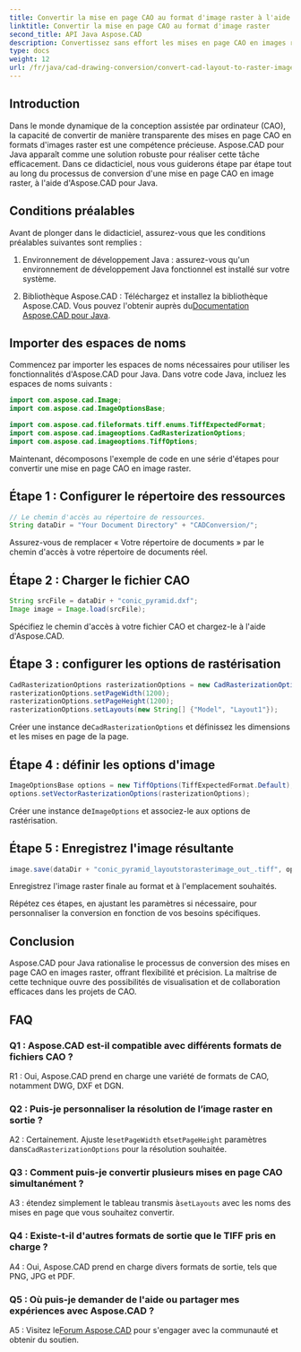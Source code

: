 ```yaml
---
title: Convertir la mise en page CAO au format d'image raster à l'aide d'Aspose.CAD pour Java
linktitle: Convertir la mise en page CAO au format d'image raster
second_title: API Java Aspose.CAD
description: Convertissez sans effort les mises en page CAO en images raster à l'aide d'Aspose.CAD pour Java. Visualisation de haute qualité pour une collaboration améliorée.
type: docs
weight: 12
url: /fr/java/cad-drawing-conversion/convert-cad-layout-to-raster-image/
---
```

## Introduction

Dans le monde dynamique de la conception assistée par ordinateur (CAO), la capacité de convertir de manière transparente des mises en page CAO en formats d'images raster est une compétence précieuse. Aspose.CAD pour Java apparaît comme une solution robuste pour réaliser cette tâche efficacement. Dans ce didacticiel, nous vous guiderons étape par étape tout au long du processus de conversion d'une mise en page CAO en image raster, à l'aide d'Aspose.CAD pour Java.

## Conditions préalables

Avant de plonger dans le didacticiel, assurez-vous que les conditions préalables suivantes sont remplies :

1. Environnement de développement Java : assurez-vous qu'un environnement de développement Java fonctionnel est installé sur votre système.

2.  Bibliothèque Aspose.CAD : Téléchargez et installez la bibliothèque Aspose.CAD. Vous pouvez l'obtenir auprès du[Documentation Aspose.CAD pour Java](https://reference.aspose.com/cad/java/).

## Importer des espaces de noms

Commencez par importer les espaces de noms nécessaires pour utiliser les fonctionnalités d'Aspose.CAD pour Java. Dans votre code Java, incluez les espaces de noms suivants :

```java
import com.aspose.cad.Image;
import com.aspose.cad.ImageOptionsBase;

import com.aspose.cad.fileformats.tiff.enums.TiffExpectedFormat;
import com.aspose.cad.imageoptions.CadRasterizationOptions;
import com.aspose.cad.imageoptions.TiffOptions;
```

Maintenant, décomposons l'exemple de code en une série d'étapes pour convertir une mise en page CAO en image raster.
## Étape 1 : Configurer le répertoire des ressources

```java
// Le chemin d'accès au répertoire de ressources.
String dataDir = "Your Document Directory" + "CADConversion/";
```

Assurez-vous de remplacer « Votre répertoire de documents » par le chemin d'accès à votre répertoire de documents réel.

## Étape 2 : Charger le fichier CAO

```java
String srcFile = dataDir + "conic_pyramid.dxf";
Image image = Image.load(srcFile);
```

Spécifiez le chemin d'accès à votre fichier CAO et chargez-le à l'aide d'Aspose.CAD.

## Étape 3 : configurer les options de rastérisation

```java
CadRasterizationOptions rasterizationOptions = new CadRasterizationOptions();
rasterizationOptions.setPageWidth(1200);
rasterizationOptions.setPageHeight(1200);
rasterizationOptions.setLayouts(new String[] {"Model", "Layout1"});
```

 Créer une instance de`CadRasterizationOptions` et définissez les dimensions et les mises en page de la page.

## Étape 4 : définir les options d'image

```java
ImageOptionsBase options = new TiffOptions(TiffExpectedFormat.Default);
options.setVectorRasterizationOptions(rasterizationOptions);
```

 Créer une instance de`ImageOptions` et associez-le aux options de rastérisation.

## Étape 5 : Enregistrez l'image résultante

```java
image.save(dataDir + "conic_pyramid_layoutstorasterimage_out_.tiff", options);
```

Enregistrez l'image raster finale au format et à l'emplacement souhaités.

Répétez ces étapes, en ajustant les paramètres si nécessaire, pour personnaliser la conversion en fonction de vos besoins spécifiques.

## Conclusion

Aspose.CAD pour Java rationalise le processus de conversion des mises en page CAO en images raster, offrant flexibilité et précision. La maîtrise de cette technique ouvre des possibilités de visualisation et de collaboration efficaces dans les projets de CAO.

## FAQ

### Q1 : Aspose.CAD est-il compatible avec différents formats de fichiers CAO ?

R1 : Oui, Aspose.CAD prend en charge une variété de formats de CAO, notamment DWG, DXF et DGN.

### Q2 : Puis-je personnaliser la résolution de l’image raster en sortie ?

 A2 : Certainement. Ajuste le`setPageWidth` et`setPageHeight` paramètres dans`CadRasterizationOptions` pour la résolution souhaitée.

### Q3 : Comment puis-je convertir plusieurs mises en page CAO simultanément ?

 A3 : étendez simplement le tableau transmis à`setLayouts` avec les noms des mises en page que vous souhaitez convertir.

### Q4 : Existe-t-il d'autres formats de sortie que le TIFF pris en charge ?

A4 : Oui, Aspose.CAD prend en charge divers formats de sortie, tels que PNG, JPG et PDF.

### Q5 : Où puis-je demander de l'aide ou partager mes expériences avec Aspose.CAD ?

A5 : Visitez le[Forum Aspose.CAD](https://forum.aspose.com/c/cad/19) pour s'engager avec la communauté et obtenir du soutien.
